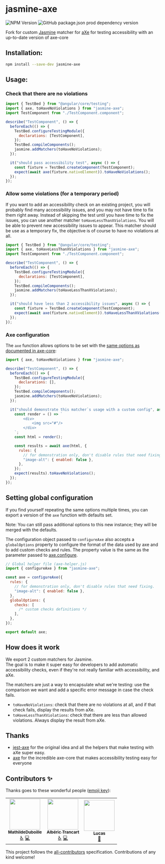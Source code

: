 # jasmine-axe

![NPM Version](https://img.shields.io/npm/v/%40lucasg04%2Fjasmine-axe) ![GitHub package.json prod dependency version](https://img.shields.io/github/package-json/dependency-version/LucasG04/jasmine-axe/axe-core)


Fork for custom [Jasmine](https://jasmine.github.io/) matcher for [aXe](https://github.com/dequelabs/axe-core) for testing accessibility with an up-to-date version of axe-core

## Installation:

```bash
npm install --save-dev jasmine-axe
```

## Usage:

### Check that there are no violations

```javascript
import { TestBed } from "@angular/core/testing";
import { axe, toHaveNoViolations } from "jasmine-axe";
import TestComponent from "./TestComponent.component";

describe("TestComponent", () => {
  beforeEach(() => {
    TestBed.configureTestingModule({
      declarations: [TestComponent],
    });
    TestBed.compileComponents();
    jasmine.addMatchers(toHaveNoViolations);
  });

  it("should pass accessibility test", async () => {
    const fixture = TestBed.createComponent(TestComponent);
    expect(await axe(fixture.nativeElement)).toHaveNoViolations();
  });
});
```

### Allow some violations (for a temporary period)

If you want to add an accessibility check on an existing project, you will probably find many accessibility issues, and you may not have time to fix them right away.
Instead of skipping the test until you have time to fix the issues, you can use another matcher `toHaveLessThanXViolations`. You will be able to prevent new accessibility issues to appear.
This matcher should be use as a temporary fix, the objective is of course to have no violations at all.

```javascript
import { TestBed } from "@angular/core/testing";
import { axe, toHaveLessThanXViolations } from "jasmine-axe";
import TestComponent from "./TestComponent.component";

describe("TestComponent", () => {
  beforeEach(() => {
    TestBed.configureTestingModule({
      declarations: [TestComponent],
    });
    TestBed.compileComponents();
    jasmine.addMatchers(toHaveLessThanXViolations);
  });

  it("should have less than 2 accessibility issues", async () => {
    const fixture = TestBed.createComponent(TestComponent);
    expect(await axe(fixture.nativeElement)).toHaveLessThanXViolations(2);
  });
});
```

### Axe configuration

The `axe` function allows options to be set with the [same options as documented in axe-core](https://github.com/dequelabs/axe-core/blob/master/doc/API.md#options-parameter):

```javascript
import { axe, toHaveNoViolations } from "jasmine-axe";

describe("TestComponent", () => {
  beforeEach(() => {
    TestBed.configureTestingModule({
      declarations: [],
    });
    TestBed.compileComponents();
    jasmine.addMatchers(toHaveNoViolations);
  });

  it("should demonstrate this matcher`s usage with a custom config", async () => {
    const render = () => `
        <div>
            <img src="#"/>
        </div>
    `;
    const html = render();

    const results = await axe(html, {
      rules: {
        // for demonstration only, don't disable rules that need fixing.
        "image-alt": { enabled: false },
      },
    });
    expect(results).toHaveNoViolations();
  });
});
```

## Setting global configuration

If you find yourself repeating the same options multiple times, you can export a version of the `axe` function with defaults set.

Note: You can still pass additional options to this new instance; they will be merged with the defaults.

The configuration object passed to `configureAxe` also accepts a `globalOptions` property to configure the format of the data used by axe and to add custom checks and rules. The property value is the same as the parameter passed to [axe.configure](https://github.com/dequelabs/axe-core/blob/master/doc/API.md#parameters-1).

```javascript
// Global helper file (axe-helper.js)
import { configureAxe } from "jasmine-axe";

const axe = configureAxe({
  rules: {
    // for demonstration only, don't disable rules that need fixing.
    "image-alt": { enabled: false },
  },
  globalOptions: {
    checks: [
      /* custom checks definitions */
    ],
  },
});

export default axe;
```

## How does it work

We export 2 custom matchers for Jasmine.  
The goal is to make it super easy for developers to add automatic accessibility checks, even if they're not really familiar with accessibility, and aXe.  

The matchers are just a way to encapsulate what we're testing: use the comparison we want and add a specific error message in case the check fails.
- `toHaveNoViolations`: check that there are no violations at all, and if that check fails, display the results from aXe.
- `toHaveLessThanXViolations`: check that there are less than allowed violations. Always display the result from aXe.

## Thanks
- [jest-axe](https://github.com/nickcolley/jest-axe) for the original idea and all the helpers that make testing with aXe super easy.
- [axe](https://www.deque.com/axe/) for the incredible axe-core that makes accessibility testing easy for everyone

## Contributors ✨

Thanks goes to these wonderful people ([emoji key](https://allcontributors.org/docs/en/emoji-key)):

<!-- ALL-CONTRIBUTORS-LIST:START - Do not remove or modify this section -->
<!-- prettier-ignore-start -->
<!-- markdownlint-disable -->
<table>
  <tr>
    <td align="center"><a href="https://github.com/MathildeDuboille"><img src="https://avatars.githubusercontent.com/u/35567446?v=4?s=100" width="100px;" alt=""/><br /><sub><b>MathildeDuboille</b></sub></a><br /><a href="#a11y-MathildeDuboille" title="Accessibility">️️️️♿️</a> <a href="https://github.com/theodo/jasmine-axe/commits?author=MathildeDuboille" title="Code">💻</a></td>
    <td align="center"><a href="http://alberic.trancart.net/"><img src="https://avatars.githubusercontent.com/u/6317823?v=4?s=100" width="100px;" alt=""/><br /><sub><b>Albéric Trancart</b></sub></a><br /><a href="#a11y-AlbericTrancart" title="Accessibility">️️️️♿️</a> <a href="https://github.com/theodo/jasmine-axe/commits?author=AlbericTrancart" title="Code">💻</a></td>
    <td align="center"><a href="https://github.com/LucasG04"><img src="https://avatars.githubusercontent.com/u/42368417?v=4?s=100" width="100px;" alt=""/><br /><sub><b>Lucas</b></sub></a><br /><a href="#maintenance-LucasG04" title="Maintenance">🚧</a></td>
  </tr>
</table>

<!-- markdownlint-restore -->
<!-- prettier-ignore-end -->

<!-- ALL-CONTRIBUTORS-LIST:END -->

This project follows the [all-contributors](https://github.com/all-contributors/all-contributors) specification. Contributions of any kind welcome!